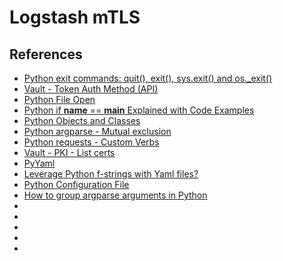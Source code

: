 # Logstash mTLS

## References
* [Python exit commands: quit(), exit(), sys.exit() and os._exit()](https://www.geeksforgeeks.org/python-exit-commands-quit-exit-sys-exit-and-os-_exit/)
* [Vault - Token Auth Method (API)](https://www.vaultproject.io/api-docs/auth/token)
* [Python File Open](https://www.w3schools.com/python/python_file_open.asp)
* [Python if __name__ == __main__ Explained with Code Examples](https://www.freecodecamp.org/news/if-name-main-python-example/)
* [Python Objects and Classes](https://www.programiz.com/python-programming/class)
* [Python argparse - Mutual exclusion](https://docs.python.org/3/library/argparse.html#mutual-exclusion)
* [Python requests - Custom Verbs](https://requests.readthedocs.io/en/master/user/advanced/)
* [Vault - PKI - List certs](https://www.vaultproject.io/api/secret/pki#list-certificates)
* [PyYaml](https://pyyaml.org/wiki/PyYAMLDocumentation)
* [Leverage Python f-strings with Yaml files?](https://stackoverflow.com/questions/53037758/leverage-python-f-strings-with-yaml-files)
* [Python Configuration File](https://martin-thoma.com/configuration-files-in-python/)
* [How to group argparse arguments in Python](https://www.kite.com/python/answers/how-to-group-argparse-arguments-in-python)
* []()
* []()
* []()
* []()
* []()
